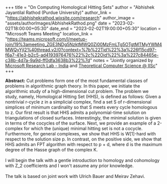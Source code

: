 +++
title = "On Computing Homological Hitting Sets"
author = "Abhishek Jayantilal Rathod (Purdue University)"
author_link = "https://abhishekrathod.wixsite.com/research"
author_image = "assets/authorImages/AbhishekRathod.png"
date = "2023-02-02T18:00:00+05:30"
date_end = "2023-02-02T19:00:00+05:30"
location = "Microsoft Teams Meeting"
location_link = "https://teams.microsoft.com/l/meetup-join/19%3ameeting_ZGE3NDg5NzktMWQ0Zi00MzFmLTg5OTgtMTMyYWM4MWQyYjI2%40thread.v2/0?context=%7b%22Tid%22%3a%226f15cd97-f6a7-41e3-b2c5-ad4193976476%22%2c%22Oid%22%3a%227c84465e-c38b-4d7a-9a9d-ff0dfa3638b3%22%7d"
notes = "Jointly organized by <a href = "https://www.microsoft.com/en-us/research/lab/microsoft-research-india/" target= "_blank">Microsoft Research Lab - India</a> and <a href='https://www.csa.iisc.ac.in/theoretical-computer-science/' target= "_blank">Theoretical Computer Science @ IISc</a>"
+++

<b>Abstract:</b>
Cut problems form one of the most fundamental classes of problems in algorithmic graph theory. In
this paper, we initiate the algorithmic study of a high-dimensional cut problem. The problem we
study, namely, Homological Hitting Set (HHS), is defined as follows: Given a nontrivial r-cycle
z in a simplicial complex, find a set S of r-dimensional simplices of minimum cardinality so that S
meets every cycle homologous to z. Our first result is that HHS admits a polynomial-time solution
on triangulations of closed surfaces. Interestingly, the minimal solution is given in terms of the
cocycles of the surface. Next, we provide an example of a 2-complex for which the (unique) minimal
hitting set is not a cocycle. Furthermore, for general complexes, we show that HHS is W[1]-hard
with respect to the solution size p. In contrast, on the positive side, we show that HHS admits an
FPT algorithm with respect to p + d, where d is the maximum degree of the Hasse graph of the
complex K.
<br><br>
I will begin the talk with a gentle introduction to homology and cohomology with Z_2 coefficients
and I won't assume any prior knowledge.
<br><br>
The talk is based on joint work with Ulrich Bauer and Meirav Zehavi.